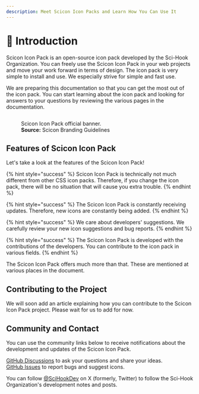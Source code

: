 ```yaml
---
description: Meet Scicon Icon Packs and Learn How You Can Use It
---
```


# 👋 Introduction

Scicon Icon Pack is an open-source icon pack developed by the Sci-Hook Organization. You can freely use the Scicon Icon Pack in your web projects and move your work forward in terms of design. The icon pack is very simple to install and use. We especially strive for simple and fast use.

We are preparing this documentation so that you can get the most out of the icon pack. You can start learning about the icon pack and looking for answers to your questions by reviewing the various pages in the documentation.

<figure><img src="https://raw.githubusercontent.com/Sci-Hook/scicon/main/.github/images/banners/scicon.png" alt=""><figcaption><p>Scicon Icon Pack official banner.<br><strong>Source:</strong> Scicon Branding Guidelines</p></figcaption></figure>

## Features of Scicon Icon Pack

Let's take a look at the features of the Scicon Icon Pack!

{% hint style="success" %}
Scicon Icon Pack is technically not much different from other CSS icon packs. Therefore, if you change the icon pack, there will be no situation that will cause you extra trouble.
{% endhint %}

{% hint style="success" %}
The Scicon Icon Pack is constantly receiving updates. Therefore, new icons are constantly being added.
{% endhint %}

{% hint style="success" %}
We care about developers' suggestions. We carefully review your new icon suggestions and bug reports.
{% endhint %}

{% hint style="success" %}
The Scicon Icon Pack is developed with the contributions of the developers. You can contribute to the icon pack in various fields.
{% endhint %}

The Scicon Icon Pack offers much more than that. These are mentioned at various places in the document.

## Contributing to the Project

We will soon add an article explaining how you can contribute to the Scicon Icon Pack project. Please wait for us to add for now.

## Community and Contact

You can use the community links below to receive notifications about the development and updates of the Scicon Icon Pack.

[GitHub Discussions](https://github.com/orgs/Sci-Hook/discussions) to ask your questions and share your ideas.\
[GitHub Issues](https://github.com/Sci-Hook/scicon/issues) to report bugs and suggest icons.

You can follow [@SciHookDev](https://twitter.com/SciHookDev) on X (formerly, Twitter) to follow the Sci-Hook Organization's development notes and posts.
